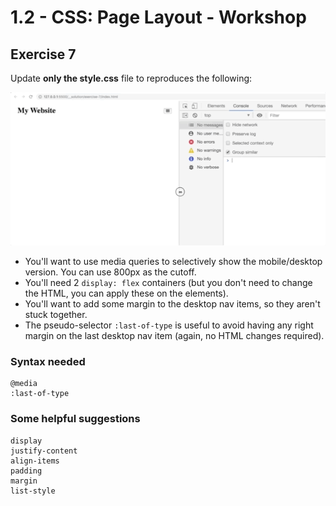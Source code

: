 # 1.2 - CSS: Page Layout - Workshop

## Exercise 7

Update **only the style.css** file to reproduces the following:

![exercise-7 goal](../.././lecture/assets/ex-7-goal.gif)

- You'll want to use media queries to selectively show the mobile/desktop version. You can use 800px as the cutoff.
- You'll need 2 `display: flex` containers (but you don't need to change the HTML, you can apply these on the elements).
- You'll want to add some margin to the desktop nav items, so they aren't stuck together.
- The pseudo-selector `:last-of-type` is useful to avoid having any right margin on the last desktop nav item (again, no HTML changes required).

### Syntax needed

```
@media
:last-of-type
```

### Some helpful suggestions

```
display
justify-content
align-items
padding
margin
list-style
```
